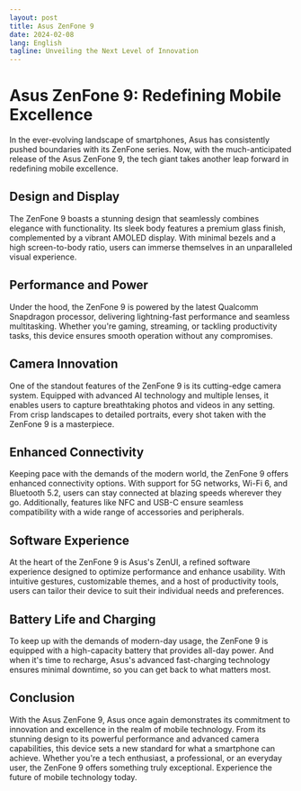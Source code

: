 ```yaml
---
layout: post
title: Asus ZenFone 9
date: 2024-02-08
lang: English
tagline: Unveiling the Next Level of Innovation
---
```


# Asus ZenFone 9: Redefining Mobile Excellence

In the ever-evolving landscape of smartphones, Asus has consistently pushed boundaries with its ZenFone series. Now, with the much-anticipated release of the Asus ZenFone 9, the tech giant takes another leap forward in redefining mobile excellence.

## Design and Display

The ZenFone 9 boasts a stunning design that seamlessly combines elegance with functionality. Its sleek body features a premium glass finish, complemented by a vibrant AMOLED display. With minimal bezels and a high screen-to-body ratio, users can immerse themselves in an unparalleled visual experience.

## Performance and Power

Under the hood, the ZenFone 9 is powered by the latest Qualcomm Snapdragon processor, delivering lightning-fast performance and seamless multitasking. Whether you're gaming, streaming, or tackling productivity tasks, this device ensures smooth operation without any compromises.

## Camera Innovation

One of the standout features of the ZenFone 9 is its cutting-edge camera system. Equipped with advanced AI technology and multiple lenses, it enables users to capture breathtaking photos and videos in any setting. From crisp landscapes to detailed portraits, every shot taken with the ZenFone 9 is a masterpiece.

## Enhanced Connectivity

Keeping pace with the demands of the modern world, the ZenFone 9 offers enhanced connectivity options. With support for 5G networks, Wi-Fi 6, and Bluetooth 5.2, users can stay connected at blazing speeds wherever they go. Additionally, features like NFC and USB-C ensure seamless compatibility with a wide range of accessories and peripherals.

## Software Experience

At the heart of the ZenFone 9 is Asus's ZenUI, a refined software experience designed to optimize performance and enhance usability. With intuitive gestures, customizable themes, and a host of productivity tools, users can tailor their device to suit their individual needs and preferences.

## Battery Life and Charging

To keep up with the demands of modern-day usage, the ZenFone 9 is equipped with a high-capacity battery that provides all-day power. And when it's time to recharge, Asus's advanced fast-charging technology ensures minimal downtime, so you can get back to what matters most.

## Conclusion

With the Asus ZenFone 9, Asus once again demonstrates its commitment to innovation and excellence in the realm of mobile technology. From its stunning design to its powerful performance and advanced camera capabilities, this device sets a new standard for what a smartphone can achieve. Whether you're a tech enthusiast, a professional, or an everyday user, the ZenFone 9 offers something truly exceptional. Experience the future of mobile technology today.
